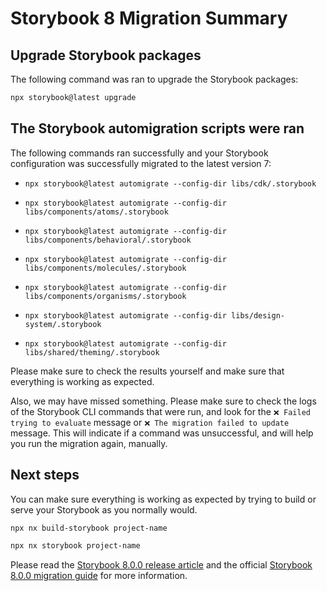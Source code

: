 # Storybook 8 Migration Summary

## Upgrade Storybook packages

The following command was ran to upgrade the Storybook packages:

```bash
npx storybook@latest upgrade
```

## The Storybook automigration scripts were ran

The following commands ran successfully and your Storybook configuration was successfully migrated to the latest version 7:

- `npx storybook@latest automigrate --config-dir libs/cdk/.storybook`

- `npx storybook@latest automigrate --config-dir libs/components/atoms/.storybook`

- `npx storybook@latest automigrate --config-dir libs/components/behavioral/.storybook`

- `npx storybook@latest automigrate --config-dir libs/components/molecules/.storybook`

- `npx storybook@latest automigrate --config-dir libs/components/organisms/.storybook`

- `npx storybook@latest automigrate --config-dir libs/design-system/.storybook`

- `npx storybook@latest automigrate --config-dir libs/shared/theming/.storybook`

Please make sure to check the results yourself and make sure that everything is working as expected.

Also, we may have missed something. Please make sure to check the logs of the Storybook CLI commands that were run, and look for
the `❌ Failed trying to evaluate` message or `❌ The migration failed to update` message. This will indicate if a command was
unsuccessful, and will help you run the migration again, manually.

## Next steps

You can make sure everything is working as expected by trying
to build or serve your Storybook as you normally would.

```bash
npx nx build-storybook project-name
```

```bash
npx nx storybook project-name
```

Please read the [Storybook 8.0.0 release article](https://storybook.js.org/blog/storybook-8/) and the
official [Storybook 8.0.0 migration guide](https://storybook.js.org/docs/react/migration-guide)
for more information.
